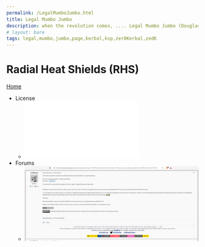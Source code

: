 ```yaml
---
permalink: /LegalMumboJumbo.html
title: Legal Mumbo Jumbo
description: when the revolution comes, .... Legal Mumbo Jumbo (Douglas Adams)
# layout: bare
tags: legal,mumbo,jumbo,page,kerbal,ksp,zer0Kerbal,zedK
---
```


<!--
LegalMumboJumbo.md v1.0.4.1
Radial Heat Shields (RHS)
created: 01 Feb 2022
updated: 27 Mar 2022
-->

<script src="https://kit.fontawesome.com/0ea5493613.js" crossorigin="anonymous"></script>
<i class="fa fa-gear fa-spin fa-2x" style="color: firebrick"></i>

# Radial Heat Shields (RHS)

[Home](/index.md)

* License
  * ![License](./LegalMumboJumbo/License.html)
* Forums
  * ![Forum](./LegalMumboJumbo/FORUM-01.png)
  <!-- * ![Forum](./LegalMumboJumbo/FORUM-02.png) -->

<!-- this file CC BY-NC-ND 3.0 Unported by zer0Kerbal -->
